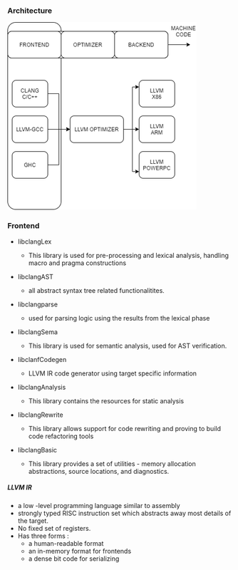 

### Architecture

![](./resources/llvm.png)



### Frontend
- libclangLex 
  - This library is used for pre-processing and lexical analysis, handling macro and pragma constructions

- libclangAST
  - all abstract syntax tree related functionalitites.

- libclangparse
  - used for parsing logic using the results from the lexical phase

- libclangSema
   - This library is used for semantic analysis, used for AST verification.

- libclanfCodegen
   - LLVM IR code generator using target specific information

- libclangAnalysis
   - This library contains the resources for static analysis

- libclangRewrite
   - This library allows support for code rewriting and proving to build code refactoring tools

- libclangBasic
   - This library provides a set of utilities - memory allocation abstractions, source locations, and diagnostics.



##### LLVM IR 

- a low -level programming language similar to assembly
- strongly typed RISC instruction set which abstracts away most details of the target.
- No fixed set of registers.
- Has three forms :
  - a human-readable format
  - an in-memory format for frontends
  - a dense bit code for serializing
  
